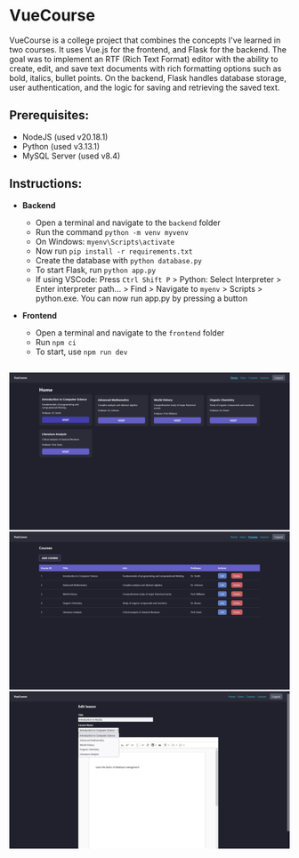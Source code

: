 # VueCourse

VueCourse is a college project that combines the concepts I've learned in two courses. It uses Vue.js for the frontend, and Flask for the backend. The goal was to implement an RTF (Rich Text Format) editor with the ability to create, edit, and save text documents with rich formatting options such as bold, italics, bullet points. On the backend, Flask handles database storage, user authentication, and the logic for saving and retrieving the saved text.

## Prerequisites:

- NodeJS (used v20.18.1)
- Python (used v3.13.1)
- MySQL Server (used v8.4)

## Instructions:

- **Backend**

  - Open a terminal and navigate to the `backend` folder
  - Run the command `python -m venv myvenv`
  - On Windows: `myenv\Scripts\activate`
  - Now run `pip install -r requirements.txt`
  - Create the database with `python database.py`
  - To start Flask, run `python app.py`
  - If using VSCode: Press `Ctrl Shift P` > Python: Select Interpreter > Enter interpreter path... > Find > Navigate to `myenv` > Scripts > python.exe. You can now run app.py by pressing a button

- **Frontend**

  - Open a terminal and navigate to the `frontend` folder
  - Run `npm ci`
  - To start, use `npm run dev`

##

![Home page](1.png)
![Admin panel - Courses](2.png)
![Editing lesson content](3.png)
